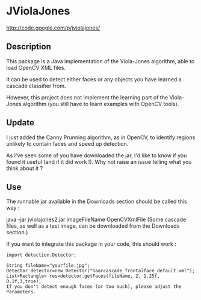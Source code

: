 # JViolaJones
http://code.google.com/p/jviolajones/

## Description
This package is a Java implementation of the Viola-Jones algorithm, able to load OpenCV XML files.

It can be used to detect either faces or any objects you have learned a cascade classifier from.

However, this project does not implement the learning part of the Viola-Jones algorithm (you still have to learn examples with OpenCV tools).

## Update
I just added the Canny Prunning algorithm, as in OpenCV, to identify regions unlikely to contain faces and speed up detection.

As I've seen some of you have downloaded the jar, I'd like to know if you found it useful (and if it did work !). Why not raise an issue telling what you think about it ?

## Use
The runnable jar available in the Downloads section should be called this way :

java -jar jviolajones2.jar imageFileName OpenCVXmlFile
(Some cascade files, as well as a test image, can be downloaded from the Downloads section.)

If you want to integrate this package in your code, this should work :

```
import detection.Detector;

String fileName="yourfile.jpg";
Detector detector=new Detector("haarcascade_frontalface_default.xml");
List<Rectangle> res=detector.getFaces(fileName, 2, 1.25f, 0.1f,3,true);
If you don't detect enough faces (or too much), please adjust the Parameters.
```


